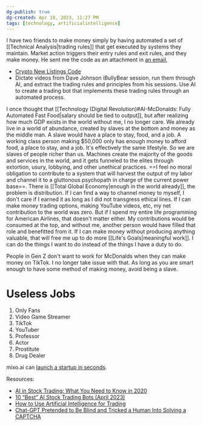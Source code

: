 ```yaml
---
dg-publish: true
dg-created: Apr 18, 2023, 11:27 PM
tags: [technology, artificialintelligence]
---
```


I have two friends to make money simply by having automated a set of [[Technical Analysis|trading rules]] that get executed by systems they maintain. Market action triggers their entry rules and exit rules, and they make money. He sent me the code as an attachment in [an email](https://mail.google.com/mail/u/0/?ik=e8fcb44b62&view=om&permmsgid=msg-f:1716256394683914834), 

- [Crypto New Listings Code](https://github.com/eyupbarlas/New-Coin-Listing-Detection-Bot)
- Dictate videos from Dave Johnson iBullyBear session, run them through AI, and extract the trading rules and principles from his sessions. Use AI to create a trading bot that implements these trading rules through an automated process.

I once thought that [[Technology (Digital Revolution)#AI-McDonalds: Fully Automated Fast Food|salary should be tied to output]], but after realizing how much GDP exists in the world without me, I no longer care. We already live in a world of abundance, created by slaves at the bottom and money as the middle man.  A slave would have a place to stay, food, and a job. A working class person making $50,000 only has enough money to afford food, a place to stay, and a job. It's effectively the same lifestyle. So we are slaves of people richer than us. Machines create the majority of the goods and services in the world, and it gets funneled to the elites through extortion, usury, lobbying, and other unethical practices. ==I feel no moral obligation to contribute to a system that will harvest the output of my labor and channel it to a gluttonous psychopath in charge of the current power base==. There is [[Total Global Economy|enough in the world already]], the problem is distribution. If I can find a way to channel money to myself, I don't care if I earned it as long as I did not transgress ethical lines. If I can make money trading options, making YouTube videos, etc, my net contribution to the world was zero. But if I spend my entire life programming for American Airlines, that doesn't matter either. My contributions would be consumed at the top, and without me, another person would have filled that role and benefitted from it. If I can make money without producing anything valuable, that will free me up to do more [[Life's Goals|meaningful work]]. I can do the things I want to do instead of the things I have a duty to do.

People in Gen Z don't want to work for McDonalds when they can make money on TikTok. I no longer take issue with that. As long as you are smart enough to have some method of making money, avoid being a slave.

# Useless Jobs
1. Only Fans
2. Video Game Streamer
3. TikTok
4. YouTuber
5. Professor
6. Actor
7. Prostitute
8. Drug Dealer

mixo.ai can [launch a startup in seconds](https://www.facebook.com/reel/617721166881015/).

Resources:
- [AI in Stock Trading:‍‍ What You Need to Know in 2020](https://www.datrics.ai/ai-in-stock-trading-what-you-need-to-know-in-2020#:~:text=Is%20the%20AI%20used%20in,in%20the%20real%2Dtime%20mode.)
- [10 “Best” AI Stock Trading Bots (April 2023)](https://www.unite.ai/stock-trading-bots/)
- [How to Use Artificial Intelligence for Trading](https://www.devteam.space/blog/artificial-intelligence-for-trading/)
- [Chat-GPT Pretended to Be Blind and Tricked a Human Into Solving a CAPTCHA](https://gizmodo.com/gpt4-open-ai-chatbot-task-rabbit-chatgpt-1850227471)
